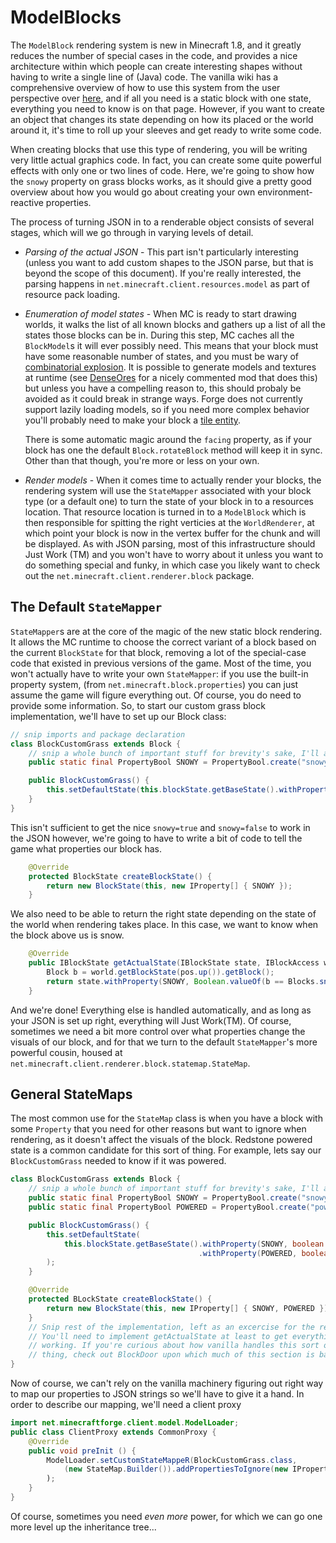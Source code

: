 ModelBlocks
===========

The `ModelBlock` rendering system is new in Minecraft 1.8, and it greatly reduces the number of special cases in the code, and provides a nice architecture within which people can create interesting shapes without having to write a single line of (Java) code.
The vanilla wiki has a comprehensive overview of how to use this system from the user perspective over [here](http://minecraft.gamepedia.com/Models), and if all you need is a static block with one state, everything you need to know is on that page.
However, if you want to create an object that changes its state depending on how its placed or the world around it, it's time to roll up your sleeves and get ready to write some code.

When creating blocks that use this type of rendering, you will be writing very little actual graphics code.
In fact, you can create some quite powerful effects with only one or two lines of code.
Here, we're going to show how the `snowy` property on grass blocks works, as it should give a pretty good overview about how you would go about creating your own environment-reactive properties.

The process of turning JSON in to a renderable object consists of several stages, which will we go through in varying levels of detail.
  - *Parsing of the actual JSON* - This part isn't particularly interesting (unless you want to add custom shapes to the JSON parse, but that is beyond the scope of this document).
    If you're really interested, the parsing happens in `net.minecraft.client.resources.model` as part of resource pack loading.
  - *Enumeration of model states* - When MC is ready to start drawing worlds, it walks the list of all known blocks and gathers up a list of all the states those blocks can be in.
    During this step, MC caches all the `BlockModel`s it will ever possibly need.
    This means that your block must have some reasonable number of states, and you must be wary of [combinatorial explosion](http://en.wikipedia.org/wiki/Combinatorial_explosion).
    It is possible to generate models and textures at runtime (see [DenseOres](https://github.com/rwtema/DenseOres/tree/c0931073131fdae7a015ddaddd56949bc33453f2) for a nicely commented mod that does this) but unless you have a compelling reason to, this should probaly be avoided as it could break in strange ways.
    Forge does not currently support lazily loading models, so if you need more complex behavior you'll probably need to make your block a [tile entity](tileentity.md).

    There is some automatic magic around the `facing` property, as if your block has one the default `Block.rotateBlock` method will keep it in sync.
    Other than that though, you're more or less on your own.
  - *Render models* - When it comes time to actually render your blocks, the rendering system will use the `StateMapper` associated with your block type (or a default one) to turn the state of your block in to a resources location.
    That resource location is turned in to a `ModelBlock` which is then responsible for spitting the right verticies at the `WorldRenderer`, at which point your block is now in the vertex buffer for the chunk and will be displayed.
    As with JSON parsing, most of this infrastructure should Just Work (TM) and you won't have to worry about it unless you want to do something special and funky, in which case you likely want to check out the `net.minecraft.client.renderer.block` package.

The Default `StateMapper`
-------------------------

`StateMapper`s are at the core of the magic of the new static block rendering.
It allows the MC runtime to choose the correct variant of a block based on the current `BlockState` for that block, removing a lot of the special-case code that existed in previous versions of the game.
Most of the time, you won't actually have to write your own `StateMapper`: if you use the built-in property system, (from `net.minecraft.block.properties`) you can just assume the game will figure everything out.
Of course, you do need to provide some information.
So, to start our custom grass block implementation, we'll have to set up our Block class:

```java
// snip imports and package declaration
class BlockCustomGrass extends Block {
    // snip a whole bunch of important stuff for brevity's sake, I'll assume you already have a basic block working.
    public static final PropertyBool SNOWY = PropertyBool.create("snowy");

    public BlockCustomGrass() {
        this.setDefaultState(this.blockState.getBaseState().withProperty(SNOWY, Boolean.valueOf(false)));
    }
}
```

This isn't sufficient to get the nice `snowy=true` and `snowy=false` to work in the JSON however, we're going to have to write a bit of code to tell the game what properties our block has.

```java
    @Override
    protected BlockState createBlockState() {
        return new BlockState(this, new IProperty[] { SNOWY });
    }
```

We also need to be able to return the right state depending on the state of the world when rendering takes place.
In this case, we want to know when the block above us is snow.

```java
    @Override
    public IBlockState getActualState(IBlockState state, IBlockAccess world, BlockPos pos) {
        Block b = world.getBlockState(pos.up()).getBlock();
        return state.withProperty(SNOWY, Boolean.valueOf(b == Blocks.snow || b == Blocks.snow_layer));
    }
```

And we're done!
Everything else is handled automatically, and as long as your JSON is set up right, everything will Just Work(TM).
Of course, sometimes we need a bit more control over what properties change the visuals of our block, and for that we turn to the default `StateMapper`'s more powerful cousin, housed at `net.minecraft.client.renderer.block.statemap.StateMap`.

General StateMaps
-----------------

The most common use for the `StateMap` class is when you have a block with some `Property` that you need for other reasons but want to ignore when rendering, as it doesn't affect the visuals of the block.
Redstone powered state is a common candidate for this sort of thing.
For example, lets say our `BlockCustomGrass` needed to know if it was powered.

```java
class BlockCustomGrass extends Block {
    // snip a whole bunch of important stuff for brevity's sake, I'll assume you already have a basic block working.
    public static final PropertyBool SNOWY = PropertyBool.create("snowy");
    public static final PropertyBool POWERED = PropertyBool.create("powered");

    public BlockCustomGrass() {
        this.setDefaultState(
            this.blockState.getBaseState().withProperty(SNOWY, boolean.valueOf(false))
                                          .withProperty(POWERED, boolean.valueOf(False))
        );
    }

    @Override
    protected BLockState createBlockState() {
        return new BlockState(this, new IProperty[] { SNOWY, POWERED });
    }
    // Snip rest of the implementation, left as an excercise for the reader
    // You'll need to implement getActualState at least to get everything
    // working. If you're curious about how vanilla handles this sort of
    // thing, check out BlockDoor upon which much of this section is based.
}
```

Now of course, we can't rely on the vanilla machinery figuring out right way to map our properties to JSON strings so we'll have to give it a hand.
In order to describe our mapping, we'll need a client proxy
```java
import net.minecraftforge.client.model.ModelLoader;
public class ClientProxy extends CommonProxy {
    @Override
    public void preInit () {
        ModelLoader.setCustomStateMappeR(BlockCustomGrass.class,
            (new StateMap.Builder()).addPropertiesToIgnore(new IProperty[] {BlockCustomGrass.POWERED}).build())
        );
    }
}
```

Of course, sometimes you need *even more* power, for which we can go one more level up the inheritance tree...
